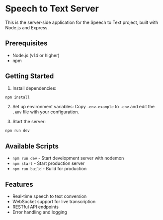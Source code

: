 # Speech to Text Server

This is the server-side application for the Speech to Text project, built with Node.js and Express.

## Prerequisites

- Node.js (v14 or higher)
- npm

## Getting Started

1. Install dependencies:
```bash
npm install
```

2. Set up environment variables:
Copy `.env.example` to `.env` and edit the `.env` file with your configuration.

3. Start the server:
```bash
npm run dev
```

## Available Scripts

- `npm run dev` - Start development server with nodemon
- `npm start` - Start production server
- `npm run build` - Build for production

## Features

- Real-time speech to text conversion
- WebSocket support for live transcription
- RESTful API endpoints
- Error handling and logging